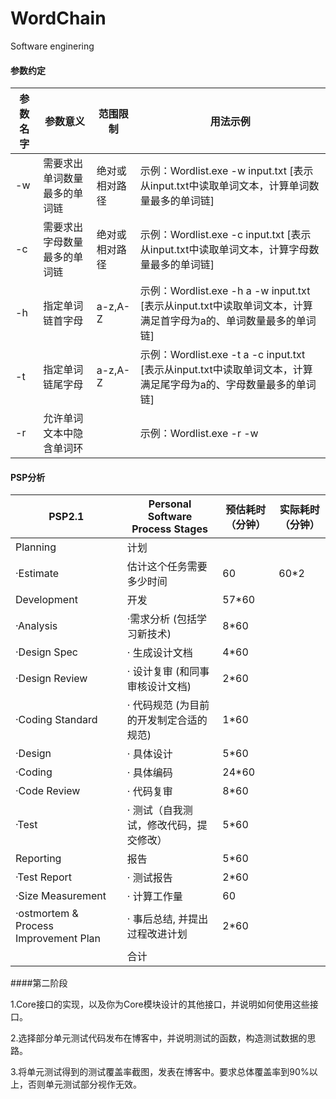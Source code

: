 # WordChain
Software enginering

#### 参数约定


参数名字|	参数意义|	范围限制|	用法示例
-----|--|--|--|
-w|	需要求出单词数量最多的单词链|	绝对或相对路径|	示例：Wordlist.exe -w input.txt [表示从input.txt中读取单词文本，计算单词数量最多的单词链]
-c|	需要求出字母数量最多的单词链|	绝对或相对路径|	示例：Wordlist.exe -c input.txt [表示从input.txt中读取单词文本，计算字母数量最多的单词链]
-h|	指定单词链首字母|	a-z,A-Z	|示例：Wordlist.exe -h a -w input.txt [表示从input.txt中读取单词文本，计算满足首字母为a的、单词数量最多的单词链]
-t|	指定单词链尾字母|	a-z,A-Z	|示例：Wordlist.exe -t a -c input.txt [表示从input.txt中读取单词文本，计算满足尾字母为a的、字母数量最多的单词链]
-r|	允许单词文本中隐含单词环|	|	示例：Wordlist.exe -r -w| input.txt [表示从input.txt中读取单词文本，计算单词数量最多的单词链，即使单词文本中隐含单词环也需要求解]



#### PSP分析 

PSP2.1|	Personal Software Process Stages|预估耗时（分钟）|实际耗时（分钟）
---|--|--|--|
Planning|计划|
·Estimate|估计这个任务需要多少时间|60|60*2
Development|开发|57*60		
·Analysis| ·需求分析 (包括学习新技术)|8*60		
·Design Spec|	· 生成设计文档|4*60		
·Design Review|	· 设计复审 (和同事审核设计文档)|2*60	
·Coding Standard|	· 代码规范 (为目前的开发制定合适的规范)|1*60	
·Design|· 具体设计	|5*60	
·Coding|· 具体编码	|24*60	
·Code Review|· 代码复审|8*60		
·Test|· 测试（自我测试，修改代码，提交修改）|5*60		
Reporting|报告	|5*60	
·Test Report|· 测试报告|2*60		
·Size Measurement|	· 计算工作量|60		
·ostmortem & Process Improvement Plan|	· 事后总结, 并提出过程改进计划	|2*60	
| | 合计	|	

####第二阶段


1.Core接口的实现，以及你为Core模块设计的其他接口，并说明如何使用这些接口。

2.选择部分单元测试代码发布在博客中，并说明测试的函数，构造测试数据的思路。

3.将单元测试得到的测试覆盖率截图，发表在博客中。要求总体覆盖率到90%以上，否则单元测试部分视作无效。
